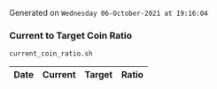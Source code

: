 Generated on `Wednesday 06-October-2021 at 19:16:04`

### Current to Target Coin Ratio
`current_coin_ratio.sh`

Date|Current|Target|Ratio
---|---|---|---
